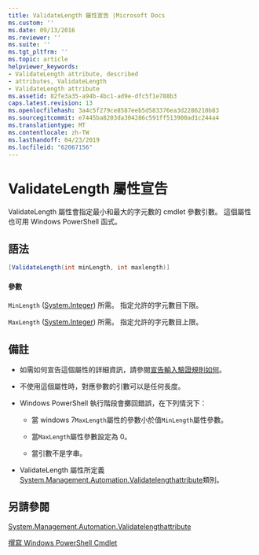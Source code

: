```yaml
---
title: ValidateLength 屬性宣告 |Microsoft Docs
ms.custom: ''
ms.date: 09/13/2016
ms.reviewer: ''
ms.suite: ''
ms.tgt_pltfrm: ''
ms.topic: article
helpviewer_keywords:
- ValidateLength attribute, described
- attributes, ValidateLength
- ValidateLength attribute
ms.assetid: 82fe3a35-a94b-4bc1-ad9e-dfc5f1e788b3
caps.latest.revision: 13
ms.openlocfilehash: 3a4c5f279ce8587eeb5d583376ea3d2286210b83
ms.sourcegitcommit: e7445ba8203da304286c591ff513900ad1c244a4
ms.translationtype: MT
ms.contentlocale: zh-TW
ms.lasthandoff: 04/23/2019
ms.locfileid: "62067156"
---
```

# <a name="validatelength-attribute-declaration"></a>ValidateLength 屬性宣告

ValidateLength 屬性會指定最小和最大的字元數的 cmdlet 參數引數。 這個屬性也可用 Windows PowerShell 函式。

## <a name="syntax"></a>語法

```csharp
[ValidateLength(int minLength, int maxlength)]
```

#### <a name="parameters"></a>參數

`MinLength` ([System.Integer](/dotnet/api/System.Integer)) 所需。 指定允許的字元數目下限。

`MaxLength` ([System.Integer](/dotnet/api/System.Integer)) 所需。 指定允許的字元數目上限。

## <a name="remarks"></a>備註

- 如需如何宣告這個屬性的詳細資訊，請參閱[宣告輸入驗證規則如何](http://msdn.microsoft.com/en-us/544c2100-62ba-4be4-b2a2-cc0d4e4fc45b)。

- 不使用這個屬性時，對應參數的引數可以是任何長度。

- Windows PowerShell 執行階段會擲回錯誤，在下列情況下：

    - 當 windows 7`MaxLength`屬性的參數小於值`MinLength`屬性參數。

    - 當`MaxLength`屬性參數設定為 0。

    - 當引數不是字串。

- ValidateLength 屬性所定義[System.Management.Automation.Validatelengthattribute](/dotnet/api/System.Management.Automation.ValidateLengthAttribute)類別。

## <a name="see-also"></a>另請參閱

[System.Management.Automation.Validatelengthattribute](/dotnet/api/System.Management.Automation.ValidateLengthAttribute)

[撰寫 Windows PowerShell Cmdlet](./writing-a-windows-powershell-cmdlet.md)
